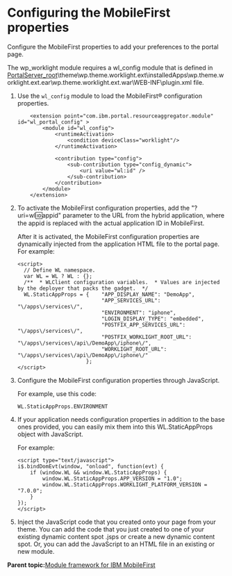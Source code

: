 # Configuring the MobileFirst properties

Configure the MobileFirst properties to add your preferences to the portal page.

The wp\_worklight module requires a wl\_config module that is defined in [PortalServer\_root](../reference/wpsdirstr.md#wp_root)\\theme\\wp.theme.worklight.ext\\installedApps\\wp.theme.worklight.ext.ear\\wp.theme.worklight.ext.war\\WEB-INF\\plugin.xml file.

1.  Use the `wl_config` module to load the MobileFirst® configuration properties.

    ```
        <extension point="com.ibm.portal.resourceaggregator.module" id="wl_portal_config" >
            <module id="wl_config">
            	<runtimeActivation>
    				<condition deviceClass="worklight"/>
    			</runtimeActivation>
    			
                <contribution type="config">
                    <sub-contribution type="config_dynamic">
                        <uri value="wl:id" />
                    </sub-contribution>
                </contribution>
            </module>
        </extension>
    
    ```

2.  To activate the MobileFirst configuration properties, add the "?uri=wl:id:appid" parameter to the URL from the hybrid application, where the appid is replaced with the actual application ID in MobileFirst.

    After it is activated, the MobileFirst configuration properties are dynamically injected from the application HTML file to the portal page. For example:

    ```
    <script>
      // Define WL namespace.
      var WL = WL ? WL : {};
      /**  * WLClient configuration variables.  * Values are injected by the deployer that packs the gadget.  */  
      WL.StaticAppProps = {    "APP_DISPLAY_NAME": "DemoApp",    
    						   "APP_SERVICES_URL": "\/apps\/services\/",    
    						   "ENVIRONMENT": "iphone",    
    						   "LOGIN_DISPLAY_TYPE": "embedded",    
    						   "POSTFIX_APP_SERVICES_URL": "\/apps\/services\/",    
    						   "POSTFIX_WORKLIGHT_ROOT_URL": "\/apps\/services\/api\/DemoApp\/iphone\/",    
    						   "WORKLIGHT_ROOT_URL": "\/apps\/services\/api\/DemoApp\/iphone\/" 
    					  };
    </script>
    
    ```

3.  Configure the MobileFirst configuration properties through JavaScript.

    For example, use this code:

    ```
    WL.StaticAppProps.ENVIRONMENT
    
    ```

4.  If your application needs configuration properties in addition to the base ones provided, you can easily mix them into this WL.StaticAppProps object with JavaScript.

    For example:

    ```
    <script type="text/javascript">
    i$.bindDomEvt(window, "onload", function(evt) {
    	if (window.WL && window.WL.StaticAppProps) {
    		window.WL.StaticAppProps.APP_VERSION = "1.0";
    		window.WL.StaticAppProps.WORKLIGHT_PLATFORM_VERSION = "7.0.0";
    	}
    });
    </script>
    ```

5.  Inject the JavaScript code that you created onto your page from your theme. You can add the code that you just created to one of your existing dynamic content spot .jsps or create a new dynamic content spot. Or, you can add the JavaScript to an HTML file in an existing or new module.


**Parent topic:**[Module framework for IBM MobileFirst](../integrate/wl_module_fw.md)

